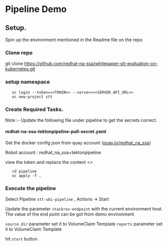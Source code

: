 # Pipeline Demo

## Setup.

Spin up the environment mentioned in the Readme file on the repo 

### Clone repo

git clone https://github.com/redhat-na-ssa/whitepaper-stt-evaluation-on-kubernetes.git

### setup namespace 
``` 
   oc login --token=<<TOKEN>> --server=<<SERVER_API_URL>>
   oc new-project stt 
```   

### Create Required Tasks.

Note :- Update the following file under pipeline to get the secrets correct.

#### redhat-na-ssa-tektonpipeline-pull-secret.yaml

Get the docker config json from quay account ([quay.io/redhat_na_ssa](https://quay.io/organization/redhat_na_ssa?tab=robots))

Robot account : redhat_na_ssa+tektonpipeline

view the token and replace the content <<DOCKER CONFIG JSON FROM QUAY ACCOUNT>>

```
   cd pipeline
   oc apply -f .
```   

### Execute the pipeline
Select Pipeline `stt-ubi-pipeline` , Actions -> Start

Update the parameter `stackrox-endpoint` with the current environment host. The value of the end point can be got from demo environment.

`source_dir` parameter set it to VolumeClaim Template
`reports` parameter set it to VolumeClaim Template

hit `start` button.
